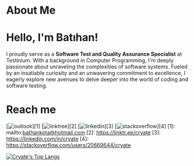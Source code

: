 # About Me
<h1>Hello, I'm Batıhan!</h1>
I proudly serve as a <strong>Software Test and Quality Assurance Specialist</strong> at Testinium. With a background in Computer Programming, I'm deeply passionate about unraveling the complexities of software systems. Fueled by an insatiable curiosity and an unwavering commitment to excellence, I eagerly explore new avenues to delve deeper into the world of coding and software testing.

# Reach me                                                                
[![outlook](https://img.shields.io/badge/Microsoft_Outlook-0078D4?style=for-the-badge&logo=microsoft-outlook&logoColor=white)][1]
[![linktree](https://img.shields.io/badge/linktree-39E09B?style=for-the-badge&logo=linktree&logoColor=white)][2]
[![linkedin](https://img.shields.io/badge/LinkedIn-0077B5?style=for-the-badge&logo=linkedin&logoColor=white)][3]
[![stackoverflow](https://img.shields.io/badge/Stack_Overflow-FE7A16?style=for-the-badge&logo=stack-overflow&logoColor=white)][4]
[1]: mailto:bathankota@hotmail.com
[2]: https://linktr.ee/cryate
[3]: https://linkedin.com/in/cryate
[4]: https://stackoverflow.com/users/20669644/cryate

[![Cryate's Top Langs](https://github-readme-stats.vercel.app/api/top-langs/?username=batihankota&size_weight=0.5&count_weight=0.5&theme=highcontrast)](https://github.com/anuraghazra/github-readme-stats)
